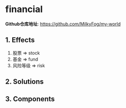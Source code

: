 # financial

**Github仓库地址**: <https://github.com/MilkyFog/my-world>

## 1. **Effects**

1. 股票 => stock
2. 基金 => fund
3. 风险等级 => risk

## 2. **Solutions**

## 3. **Components**
